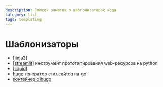 ```yaml
---
description: Список заметок о шаблонизаторах кода
category: list
tags: templating
---
```

# Шаблонизаторы

- [[jinja2]]
- [[streamlit]] инструмент прототипирования web-ресурсов на python
- [[liquid]]
- [hugo](https://gohugo.io/) генератор стат.сайтов на go
- [контейнер с hugo](https://hub.docker.com/r/klakegg/hugo/)

[//begin]: # "Autogenerated link references for markdown compatibility"
[jinja2]: ../notes/jinja2 "Jinja2"
[streamlit]: ../notes/streamlit "Streamlit"
[liquid]: ../notes/liquid "Liquid"
[//end]: # "Autogenerated link references"